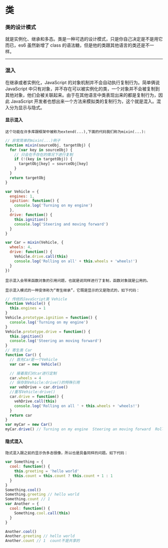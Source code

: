 # 类

### 类的设计模式

就是实例化、继承和多态。类是一种可选的设计模式，只是你自己决定是不是用它而已，es6 虽然新增了 class 的语法糖，但是他的类跟其他语言的类还是不一样。

---

### 混入

在继承或者实例化，JavaScript 的对象机制并不会自动执行复制行为。简单俩说 JavaScript 中只有对象，并不存在可以被实例化的类，一个对象并不会被复制到其他对象，他们会被关联起来。由于在其他语言中类表现出来的都是复制行为，因此 JavaScript 开发者也想出来一个方法来模拟类的复制行为，这个就是混入。混入分为显示与隐式。

#### 显示混入

    这个功能在许多库跟框架中被称为extend(...),下面的代码我们称为mixin(...):

```js
// 非常简单的mixin(...)例子
function mixin(sourceObj, targetObj) {
  for (var key in sourceObj) {
    // 只会在不存在的情况下进行复制
    if (!(key in targetObj)) {
      targetObj[key] = sourceObj[key]
    }
  }
  return targetObj
}

var Vehicle = {
  engines: 1,
  ignition: function() {
    console.log('Turning on my engine')
  },
  drive: function() {
    this.ignition()
    console.log('Steering and moving forward')
  }
}

var Car = mixin(Vehicle, {
  wheels: 4,
  drive: function() {
    Vehicle.drive.call(this)
    console.log('Rolling on all' + this.wheels + 'wheels!')
  }
})
```

    显示混入会带来函数对象的引用问题，也就是说同样进行了复制，函数对象就是公用的。

    显示混入模式的一种变体称为“寄生继承”，它既是显示的又是隐式的，如下代码：

```js
// 传统的JavaScript类 Vehicle
function Vehicle() {
  this.engines = 1
}
Vehicle.prototype.ignition = function() {
  console.log('Turning on my engine')
}
Vehicle.prototype.drive = function() {
  this.ignition()
  console.log('Steering an moving forward')
}
// 寄生类 Car
function Car() {
  // 首先Car是一个Vehicle
  var car = new Vehicle()

  // 接着我们对car进行定制
  car.wheels = 4
  // 保存到Vehicle:drive()的特殊引用
  var vehDrive = car.drive()
  //重写Vehicle:drive()
  car.drive = function() {
    vehDrive.call(this)
    console.log('Rolling on all ' + this.wheels + 'wheels!')
  }
  return car
}
var myCar = new Car()
myCar.drive() // Turning on my engine  Steering an moving forward  Rolling on all 4 wheels!
```

#### 隐式混入

    隐式混入跟之前的显示伪多态很像，所以也是具备同样的问题。如下代码：

```js
var Something = {
  cool: function() {
    this.greeting = 'hello world'
    this.count = this.count ? this.count + 1 : 1
  }
}
Something.cool()
Something.greeting // hello world
Something.count // 1
var Another = {
  cool: function() {
    Something.cool.call(this)
  }
}

Another.cool()
Another.greeting // hello world
Another.count // 1  count不是共享的
```
